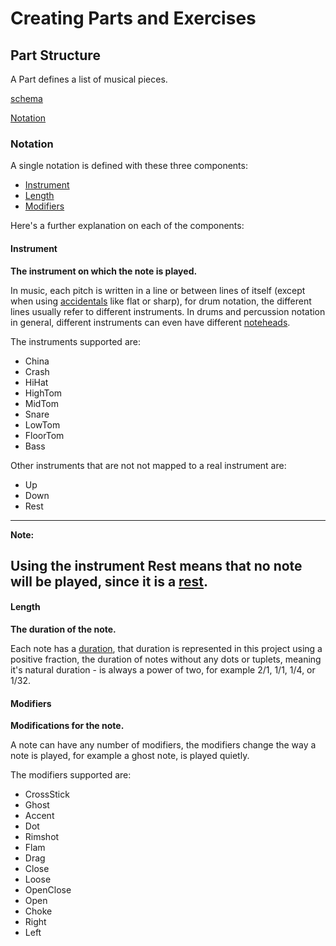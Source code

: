 # Creating Parts and Exercises

## Part Structure

A Part defines a list of musical pieces. 

[schema](part.json)

[Notation](#Notation)

### Notation

A single notation is defined with these three components:
* [Instrument](#Instrument)
* [Length](#Length)
* [Modifiers](#Modifiers)

Here's a further explanation on each of the components:

#### Instrument

**The instrument on which the note is played.**

In music, each pitch is written in a line or between lines of itself (except when using
[accidentals](https://en.wikipedia.org/wiki/Accidental_(music)) like flat or sharp), for drum notation, the different
lines usually refer to different instruments.
In drums and percussion notation in general, different instruments can even have different
[noteheads](https://en.wikipedia.org/wiki/Notehead).

The instruments supported are:
* China
* Crash
* HiHat
* HighTom
* MidTom
* Snare
* LowTom
* FloorTom
* Bass

Other instruments that are not not mapped to a real instrument are:
* Up
* Down
* Rest

---
**Note:**

Using the instrument Rest means that no note will be played, since it is a
[rest](https://en.wikipedia.org/wiki/Rest_(music)).
---

#### Length

**The duration of the note.**

Each note has a [duration](https://en.wikipedia.org/wiki/Duration_(music)), that duration is represented in this project
using a positive fraction, the duration of notes without any dots or tuplets, meaning it's natural duration - is always
a power of two, for example 2/1, 1/1, 1/4, or 1/32.

#### Modifiers

**Modifications for the note.**

A note can have any number of modifiers, the modifiers change the way a note is played, for example a ghost note, is
played quietly.

The modifiers supported are:
* CrossStick
* Ghost
* Accent
* Dot
* Rimshot
* Flam
* Drag
* Close
* Loose
* OpenClose
* Open
* Choke
* Right
* Left